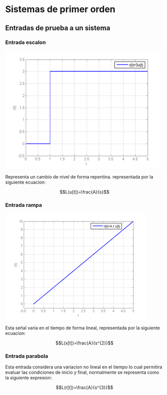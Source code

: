# Sistemas de primer orden
## Entradas de prueba a un sistema
### Entrada escalon


![](500px-Escalon_mod.png)


Representa un cambio de nivel de forma repentina. representada por la siguiente ecuacion:

$$L(u[t])=\frac{A}{s}$$

### Entrada rampa


![](450px-Rampa_mod.png)


Esta señal varia en el tiempo de forma lineal, representada por la siguiente ecuacion:

$$L(x[t])=\frac{A}{s^{2}}$$

### Entrada parabola

Esta entrada  considera una variacion no lineal en el tiempo lo cual permitira evaluar las condiciones de inicio y final, normalmente se representa como la siguiente expresion:

$$L(r[t])=\frac{A}{s^{3}}$$
